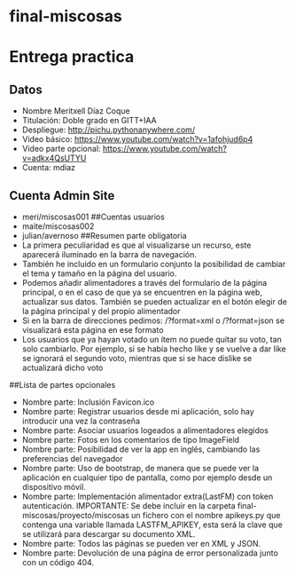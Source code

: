 # final-miscosas
# Entrega practica

## Datos

* Nombre Meritxell Díaz Coque
* Titulación: Doble grado en GITT+IAA
* Despliegue: http://pichu.pythonanywhere.com/
* Video básico: https://www.youtube.com/watch?v=1afohjud6p4
* Video parte opcional: https://www.youtube.com/watch?v=adkx4QsUTYU
* Cuenta: mdiaz

## Cuenta Admin Site
* meri/miscosas001
##Cuentas usuarios
* maite/miscosas002
* julian/avernoso
##Resumen parte obligatoria
* La primera peculiaridad es que al visualizarse un recurso, este aparecerá iluminado en la barra
de navegación.
* También he incluido en un formulario conjunto la posibilidad de cambiar el tema y tamaño en la página
del usuario.
* Podemos añadir alimentadores a través del formulario de la página principal, o en el caso de que ya se
encuentren en la página web, actualizar sus datos. También se pueden actualizar en el botón elegir de
la página principal y del propio alimentador
* Si en la barra de direcciones pedimos: /?format=xml o /?format=json se visualizará esta página en ese formato
* Los usuarios que ya hayan votado un ítem no puede quitar su voto, tan solo cambiarlo. Por ejemplo,
si se había hecho like y se vuelve a dar like se ignorará el segundo voto, mientras que si se hace dislike se
actualizará dicho voto


##Lista de partes opcionales
* Nombre parte: Inclusión Favicon.ico
* Nombre parte: Registrar usuarios desde mi aplicación, solo hay introducir una vez la contraseña
* Nombre parte: Asociar usuarios logeados a alimentadores elegidos
* Nombre parte: Fotos en los comentarios de tipo ImageField
* Nombre parte: Posibilidad de ver la app en inglés, cambiando las preferencias del navegador
* Nombre parte: Uso de bootstrap, de manera que se puede ver la aplicación en cualquier tipo de pantalla, como por ejemplo desde un dispositivo móvil.
* Nombre parte: Implementación alimentador extra(LastFM) con token autenticación. IMPORTANTE: Se debe incluir
en la carpeta final-miscosas/proyecto/miscosas un fichero con el nombre apikeys.py que contenga una variable
llamada LASTFM_APIKEY, esta será la clave que se utilizará para descargar su documento XML.
* Nombre parte: Todos las páginas se pueden ver en XML y JSON.
* Nombre parte: Devolución de una página de error personalizada junto con un código 404.
